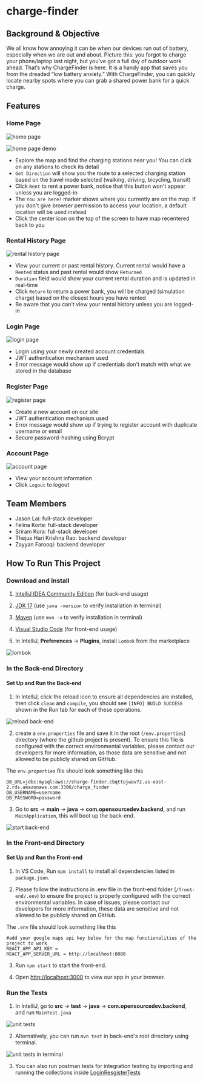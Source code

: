 # charge-finder

## Background & Objective
We all know how annoying it can be when our devices run out of battery, especially when we are out and about. Picture this: you forgot to charge your phone/laptop last night, but you’ve got a full day of outdoor work ahead. That’s why ChargeFinder is here. It is a handy app that saves you from the dreaded “low battery anxiety.” With ChargeFinder, you can quickly locate nearby spots where you can grab a shared power bank for a quick charge.

## Features
### Home Page
![home page](documentation/home%20page.png)

![home page demo](documentation/home%20page%20demo.png)

- Explore the map and find the charging stations near you! You can click on any stations to check its detail
- `Get Direction` will show you the route to a selected charging station based on the travel mode selected (walking, driving, bicycling, transit)
- Click `Rent` to rent a power bank, notice that this button won't appear unless you are logged-in
- The `You are here!` marker shows where you currently are on the map. If you don't give browser permission to access your location, a default location will be used instead
- Click the center icon on the top of the screen to have map recentered back to you

### Rental History Page
![rental history page](documentation/rental%20history%20page.png)

- View your current or past rental history. Current rental would have a `Rented` status and past rental would show `Returned`
- `Duration` field would show your current rental duration and is updated in real-time
- Click `Return` to return a power bank, you will be charged (simulation charge) based on the closest hours you have rented
- Be aware that you can't view your rental history unless you are logged-in

### Login Page
![login page](documentation/login%20page.png)

- Login using your newly created account credentials
- JWT authentication mechanism used
- Error message would show up if credentials don't match with what we stored in the database

### Register Page
![register page](documentation/register%20page.png)

- Create a new account on our site
- JWT authentication mechanism used
- Error message would show up if trying to register account with duplicate username or email
- Secure password-hashing using Bcrypt

### Account Page
![account page](documentation/account%20page.png)

- View your account information
- Click `Logout` to logout

## Team Members
- Jason Lai: full-stack developer
- Felina Korte: full-stack developer
- Sriram Kora: full-stack developer
- Thejus Hari Krishna Rao: backend developer
- Zayyan Farooqi: backend developer

## How To Run This Project
### Download and Install
1. [IntelliJ IDEA Community Edition](https://www.jetbrains.com/idea/download) (for back-end usage)

2. [JDK 17](https://www.oracle.com/java/technologies/javase/jdk17-archive-downloads.html) (use `java -version` to verify installation in terminal)

3. [Maven](https://maven.apache.org/download.cgi) (use `mvn -v` to verify installation in terminal)

4. [Visual Studio Code](https://code.visualstudio.com/download) (for front-end usage)

5. In IntelliJ, **Preferences** -> **Plugins**, install `Lombok` from the marketplace

![lombok](documentation/lombok.png)

### In the Back-end Directory

#### Set Up and Run the Back-end
1. In IntelliJ, click the reload icon to ensure all dependencies are installed, then click `clean` and `compile`, you should see `[INFO] BUILD SUCCESS` shown in the Run tab for each of these operations.

![reload back-end](documentation/reload%20back-end.png)

2. create a `env.properties` file and save it in the root (`/env.properties`) directory (where the github project is present). To ensure this file is configured with the correct environmental variables, please contact our developers for more information, as those data are sensitive and not allowed to be publicly shared on GitHub.

The `env.properties` file should look something like this

```
DB_URL=jdbc:mysql:aws://charge-finder.cbqttujwav7z.us-east-2.rds.amazonaws.com:3306/charge_finder
DB_USERNAME=username
DB_PASSWORD=password
``` 

3. Go to **src** -> **main** -> **java** -> **com.opensourcedev.backend**, and run `MainApplication`, this will boot up the back-end.

![start back-end](documentation/run%20back-end.png)


### In the Front-end Directory

#### Set Up and Run the Front-end
1. In VS Code, Run `npm install` to install all dependencies listed in `package.json`.

2. Please follow the  instructions in .env file in the front-end folder (`/front-end/.env`) to ensure the project is properly configured with the correct environmental variables. In case of issues, please contact our developers for more information, these data are sensitive and not allowed to be publicly shared on GitHub.

The `.env` file should look something like this

```
#add your google maps api key below for the map functionalities of the project to work
REACT_APP_API_KEY = 
REACT_APP_SERVER_URL = http://localhost:8080
``` 

3. Run `npm start` to start the front-end.

4. Open [http://localhost:3000](http://localhost:3000) to view our app in your browser.

### Run the Tests

1. In IntelliJ, go to **src** -> **test** -> **java** -> **com.opensourcedev.backend**, and run `MainTest.java`

![unit tests](documentation/unit%20tests.png)

2. Alternatively, you can run `mvn test` in back-end's root directory using terminal.

![unit tests in terminal](documentation/unit%20tests%20terminal.png)

3. You can also run postman tests for integration testing by importing and running the collections inside 
[LoginResgisterTests](postma%20tests/Login-register.postman_collection.json)